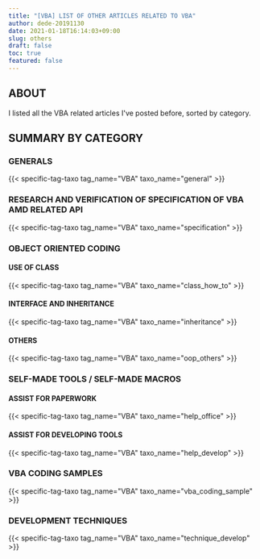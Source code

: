```yaml
---
title: "[VBA] LIST OF OTHER ARTICLES RELATED TO VBA"
author: dede-20191130
date: 2021-01-18T16:14:03+09:00
slug: others
draft: false
toc: true
featured: false
---
```


## ABOUT

I listed all the VBA related articles I've posted before, sorted by category.

## SUMMARY BY CATEGORY

### GENERALS

{{< specific-tag-taxo  tag_name="VBA" taxo_name="general" >}}

### RESEARCH AND VERIFICATION OF SPECIFICATION OF VBA AMD RELATED API

{{< specific-tag-taxo  tag_name="VBA" taxo_name="specification" >}}

### OBJECT ORIENTED CODING

#### USE OF CLASS

{{< specific-tag-taxo  tag_name="VBA" taxo_name="class_how_to" >}} 

#### INTERFACE AND INHERITANCE

{{< specific-tag-taxo  tag_name="VBA" taxo_name="inheritance" >}}

#### OTHERS

{{< specific-tag-taxo  tag_name="VBA" taxo_name="oop_others" >}}


### SELF-MADE TOOLS / SELF-MADE MACROS

#### ASSIST FOR PAPERWORK

{{< specific-tag-taxo  tag_name="VBA" taxo_name="help_office" >}}

#### ASSIST FOR DEVELOPING TOOLS

{{< specific-tag-taxo  tag_name="VBA" taxo_name="help_develop" >}}

### VBA CODING SAMPLES

{{< specific-tag-taxo  tag_name="VBA" taxo_name="vba_coding_sample" >}}

### DEVELOPMENT TECHNIQUES

{{< specific-tag-taxo  tag_name="VBA" taxo_name="technique_develop" >}}

